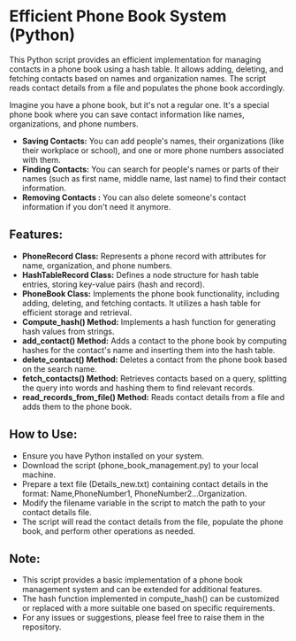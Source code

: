 # Efficient Phone Book System (Python)



This Python script provides an efficient implementation for managing contacts in a phone book using a hash table. It allows adding, deleting, and fetching contacts based on names and organization names. The script reads contact details from a file and populates the phone book accordingly.

Imagine you have a phone book, but it's not a regular one. It's a special phone book where you can save contact information like names, organizations, and phone numbers.</br>
- **Saving Contacts:** You can add people's names, their organizations (like their workplace or school), and one or more phone numbers associated with them.</br>
- **Finding Contacts:** You can search for people's names or parts of their names (such as first name, middle name, last name) to find their contact information.</br>
- **Removing Contacts :** You can also delete someone's contact information if you don't need it anymore.</br>

## **Features:**</br>
- **PhoneRecord Class:** Represents a phone record with attributes for name, organization, and phone numbers.</br>
- **HashTableRecord Class:** Defines a node structure for hash table entries, storing key-value pairs (hash and record).</br>
- **PhoneBook Class:** Implements the phone book functionality, including adding, deleting, and fetching contacts. It utilizes a hash table for efficient storage and retrieval.</br>
- **Compute_hash() Method:** Implements a hash function for generating hash values from strings.</br>
- **add_contact() Method:** Adds a contact to the phone book by computing hashes for the contact's name and inserting them into the hash table.</br>
- **delete_contact() Method:** Deletes a contact from the phone book based on the search name.</br>
- **fetch_contacts() Method:** Retrieves contacts based on a query, splitting the query into words and hashing them to find relevant records.</br>
- **read_records_from_file() Method:** Reads contact details from a file and adds them to the phone book.</br>

## **How to Use:**</br>
- Ensure you have Python installed on your system.</br>
- Download the script (phone_book_management.py) to your local machine.</br>
- Prepare a text file (Details_new.txt) containing contact details in the format: Name,PhoneNumber1, PhoneNumber2...Organization.</br>
- Modify the filename variable in the script to match the path to your contact details file.</br>
- The script will read the contact details from the file, populate the phone book, and perform other operations as needed.</br>

## **Note:**</br>
- This script provides a basic implementation of a phone book management system and can be extended for additional features.</br>
- The hash function implemented in compute_hash() can be customized or replaced with a more suitable one based on specific requirements.</br>
- For any issues or suggestions, please feel free to raise them in the repository.</br>
